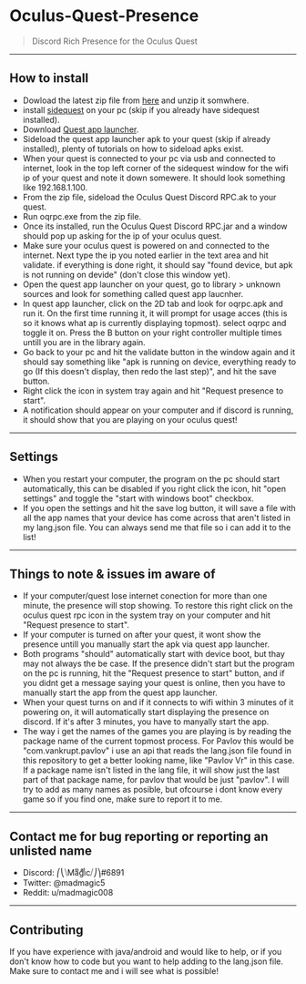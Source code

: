 # Oculus-Quest-Presence

> Discord Rich Presence for the Oculus Quest

---

## How to install

- Dowload the latest zip file from <a href="https://github.com/madmagic007/Oculus-Quest-Presence/releases" target="_blank">here</a> and unzip it somwhere.
- install <a href="https://sidequestvr.com/#/download" target="_blank">sidequest</a> on your pc (skip if you already have sidequest installed).
- Download <a href="https://github.com/tverona1/QuestAppLauncher/releases/tag/v0.10.2" target="_blank">Quest app launcher</a>.
- Sideload the quest app launcher apk to your quest (skip if already installed), plenty of tutorials on how to sideload apks exist.
- When your quest is connected to your pc via usb and connected to internet, look in the top left corner of the sidequest window for the wifi ip of your quest and note it down somewere. It should look something like 192.168.1.100.
- From the zip file, sideload the Oculus Quest Discord RPC.ak to your quest.
- Run oqrpc.exe from the zip file.
- Once its installed, run the Oculus Quest Discord RPC.jar and a window should pop up asking for the ip of your oculus quest.
- Make sure your oculus quest is powered on and connected to the internet. Next type the ip you noted earlier in the text area and hit validate. if everything is done right, it should say "found device, but apk is not running on devide" (don't close this window yet).
- Open the quest app launcher on your quest, go to library > unknown sources and look for something called quest app laucnher.
- In quest app launcher, click on the 2D tab and look for oqrpc.apk and run it. On the first time running it, it will prompt for usage acces (this is so it knows what ap is currently displaying topmost). select oqrpc and toggle it on. Press the B button on your right controller multiple times untill you are in the library again.
- Go back to your pc and hit the validate button in the window again and it should say something like "apk is running on device, everything ready to go (If this doesn't display, then redo the last step)", and hit the save button.
- Right click the icon in system tray again and hit "Request presence to start".
- A notification should appear on your computer and if discord is running, it should show that you are playing on your oculus quest!

---

## Settings

- When you restart your computer, the program on the pc should start automatically, this can be disabled if you right click the icon, hit "open settings" and toggle the "start with windows boot" checkbox.
- If you open the settings and hit the save log button, it will save a file with all the app names that your device has come across that aren't listed in my lang.json file. You can always send me that file so i can add it to the list!
  
---

##  Things to note & issues im aware of

- If your computer/quest lose internet conection for more than one minute, the presence will stop showing. To restore this right click on the oculus quest rpc icon in the system tray on your computer and hit "Request presence to start".
- If your computer is turned on after your quest, it wont show the presence untill you manually start the apk via quest app launcher.
- Both programs "should" automatically start with device boot, but thay may not always the be case. If the presence didn't start but the program on the pc is running, hit the "Request presence to start" button, and if you didnt get a message saying your quest is online, then you have to manually start the app from the quest app launcher.
- When your quest turns on and if it connects to wifi within 3 minutes of it powering on, it will automatically start displaying the presence on discord. If it's after 3 minutes, you have to manyally start the app.
- The way i get the names of the games you are playing is by reading the package name of the current topmost process. For Pavlov this would be "com.vankrupt.pavlov" i use an api that reads the lang.json file found in this repository to get a better looking name, like "Pavlov Vr" in this case. If a package name isn't listed in the lang file, it will show just the last part of that package name, for pavlov that would be just "pavlov". I will try to add as many names as posible, but ofcourse i dont know every game so if you find one, make sure to report it to me.

---

## Contact me for bug reporting or reporting an unlisted name

- Discord: ⎛⎝⧹Maͫgͣiͩc⧸⎠⎞#6891
- Twitter: @madmagic5
- Reddit: u/madmagic008

---

## Contributing

If you have experience with java/android and would like to help, or if you don't know how to code but you want to help adding to the lang.json file. Make sure to contact me and i will see what is possible!
